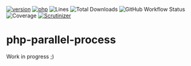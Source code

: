 [![version](https://img.shields.io/badge/version-0.0.3-success.svg)](https://github.com/steevanb/php-typed-array/tree/0.0.3)
[![php](https://img.shields.io/badge/php-^7.4||^8.0-blue.svg)](https://php.net)
![Lines](https://img.shields.io/badge/code%20lines-2199-success.svg)
![Total Downloads](https://poser.pugx.org/steevanb/php-parallel-processes/downloads)
![GitHub Workflow Status](https://img.shields.io/github/workflow/status/steevanb/php-parallel-processes/CI)
![Coverage](https://img.shields.io/badge/coverage-14%-success.svg)
[![Scrutinizer](https://scrutinizer-ci.com/g/steevanb/php-parallel-processes/badges/quality-score.png?t=0.0.3)](https://scrutinizer-ci.com/g/steevanb/php-parallel-processes)

# php-parallel-process

Work in progress ;)
